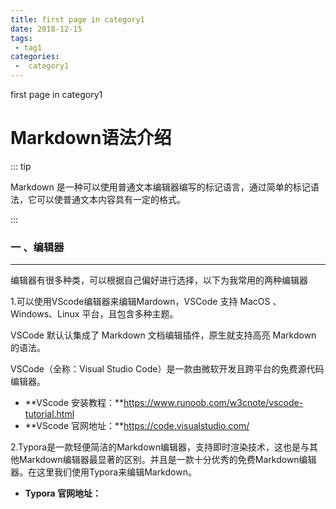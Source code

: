 ```yaml
---
title: first page in category1
date: 2018-12-15
tags:
 - tag1
categories:
 -  category1
---
```


first page in category1



# Markdown语法介绍

::: tip

 Markdown 是一种可以使用普通文本编辑器编写的标记语言，通过简单的标记语法，它可以使普通文本内容具有一定的格式。

:::

### 一 、编辑器

---

编辑器有很多种类，可以根据自己偏好进行选择，以下为我常用的两种编辑器

1.可以使用VScode编辑器来编辑Mardown，VSCode 支持 MacOS 、Windows、Linux 平台，且包含多种主题。

VSCode 默认认集成了 Markdown 文档编辑插件，原生就支持高亮 Markdown 的语法。

VSCode（全称：Visual Studio Code）是一款由微软开发且跨平台的免费源代码编辑器。

+ **VScode 安装教程：**https://www.runoob.com/w3cnote/vscode-tutorial.html
+ **VScode 官网地址：**https://code.visualstudio.com/

2.Typora是一款轻便简洁的Markdown编辑器，支持即时渲染技术，这也是与其他Markdown编辑器最显著的区别。并且是一款十分优秀的免费Markdown编辑器。在这里我们使用Typora来编辑Markdown。

+ **Typora 官网地址：**
